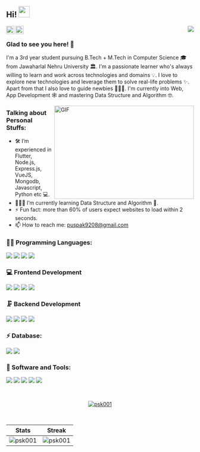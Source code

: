 
## Hi! <img src="https://raw.githubusercontent.com/iampavangandhi/iampavangandhi/master/gifs/Hi.gif" width="30px">

<a href="https://www.linkedin.com/in/psk001/">
  <img align="left" alt="Rohan's Linkdein" width="22px" src="https://cdn2.iconfinder.com/data/icons/social-media-2285/512/1_Linkedin_unofficial_colored_svg-512.png" />
</a>
<a href="https://github.com/psk001">
  <img align="left" alt="Pushpak's Github" width="22px" src="https://github.githubassets.com/images/modules/logos_page/GitHub-Mark.png" />
</a>

<div align="right">

![](https://visitor-badge.glitch.me/badge?page_id=psk001.psk001)

</div>

### Glad to see you here! 🤩
 
I'm a 3rd year student pursuing B.Tech + M.Tech in Computer Science 🎓 from Jawaharlal Nehru University 🏛. I'm a passionate learner who's always willing to learn and work across technologies and domains 💡. I love to explore new technologies and leverage them to solve real-life problems ✨. Apart from that I also love to guide newbies 👨🏻‍💻. I'm currently into Web, App Development 🕸️ and mastering Data Structure and Algorithm 🤓.

<img align="right" height="250" width="375" alt="GIF" src="https://miro.medium.com/proxy/1*mr7WXw8tgpMhqugKP2WhrA.gif" />

### Talking about Personal Stuffs:

- 🛠 I’m experienced in Flutter, Node.js, Express.js, VueJS, <br /> Mongodb, Javascript, Python etc 💻.
- 👨🏻‍💻 I’m currently learning Data Structure and Algorithm 🚀.
- ⚡ Fun fact: more than 60% of users expect websites to load within 2 seconds.
- 📫 How to reach me: puspak9208@gmail.com

### 👩‍💻 Programming Languages:

<code><img src="https://img.shields.io/badge/C-00599C?style=for-the-badge&logo=c&logoColor=white" /></code>
<code><img src="https://img.shields.io/badge/C%2B%2B-00599C?style=for-the-badge&logo=c%2B%2B&logoColor=white" /></code>
<code><img src="https://img.shields.io/badge/JavaScript-323330?style=for-the-badge&logo=javascript&logoColor=F7DF1E" /></code>
<code><img src="https://img.shields.io/badge/Python-3776AB?style=for-the-badge&logo=python&logoColor=white" /></code>

### 💻 Frontend Development

<code><img src="https://img.shields.io/badge/html5-%23E34F26.svg?style=for-the-badge&logo=html5&logoColor=white" /></code>
<code><img src="https://img.shields.io/badge/css3-%231572B6.svg?style=for-the-badge&logo=css3&logoColor=white" /></code>
<code><img src="https://img.shields.io/badge/Bootstrap-563D7C?style=for-the-badge&logo=bootstrap&logoColor=white" /></code>
<code><img src="https://img.shields.io/badge/Qt-%23217346.svg?style=for-the-badge&logo=Qt&logoColor=white" /></code>

### 🗜 Backend Development

<code><img src="https://img.shields.io/badge/Node.js-43853D?style=for-the-badge&logo=node-dot-js&logoColor=white" /></code>
<code><img src="https://img.shields.io/badge/Express.js-000000?style=for-the-badge&logo=express&logoColor=white" /></code>
<code><img src="https://img.shields.io/badge/Flask-000000?style=for-the-badge&logo=flask&logoColor=white" /></code>
<code><img src="https://img.shields.io/badge/Django-000000?style=for-the-badge&logo=django&logoColor=white" /></code>

### ⚡ Database:
<code><img src="https://img.shields.io/badge/MySQL-00000F?style=for-the-badge&logo=mysql&logoColor=white" /></code>
<code><img src="https://img.shields.io/badge/MongoDB-4EA94B?style=for-the-badge&logo=mongodb&logoColor=white" /></code>

### 🚀 Software and Tools:

<code><img src="https://img.shields.io/badge/Postman-FF6C37?style=for-the-badge&logo=Postman&logoColor=white" /></code>
<code><img src="https://img.shields.io/badge/npm-CB3837?style=for-the-badge&logo=npm&logoColor=white" /></code>
<code><img src="https://img.shields.io/badge/Git-F05032?style=for-the-badge&logo=git&logoColor=white" /></code>
<code><img src="https://img.shields.io/badge/Canva-%2300C4CC.svg?style=for-the-badge&logo=Canva&logoColor=white" /></code>
<code><img src="https://img.shields.io/badge/figma-%23F24E1E.svg?style=for-the-badge&logo=figma&logoColor=white" /></code>

<!-- 
<code><img height="20" src="https://raw.githubusercontent.com/github/explore/80688e429a7d4ef2fca1e82350fe8e3517d3494d/topics/flutter/flutter.png"></code>
-->
<br/>

<p align="center"> <a href="https://github.com/ryo-ma/github-profile-trophy"><img src="https://github-profile-trophy.vercel.app/?username=psk001" alt="psk001" /></a> </p>

<br/>

Stats | Streak |
--- | --- |
<img align="center" src="https://github-readme-stats.vercel.app/api?username=psk001&show_icons=true&locale=en" alt="psk001" /> | <img align="center" src="https://github-readme-streak-stats.herokuapp.com/?user=psk001&" alt="psk001" /> | 

<div align="center">
  
</div>
